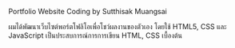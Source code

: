 Portfolio Website 
Coding by Sutthisak Muangsai

ผมได้พัฒนาเว็บไซต์พอร์ตโฟลิโอเพื่อโชว์ผลงานของตัวเอง โดยใช้ HTML5, CSS และ JavaScript
เป็นประสบการณ์การการเขียน HTML, CSS เบื้องต้น
